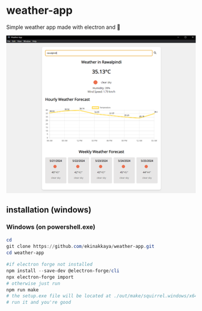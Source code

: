 # weather-app

Simple weather app made with electron and 💖

![](https://github.com/FishySenpai/weather-app-main/blob/master/screenshot.png)



## installation (windows)

### Windows (on powershell.exe)
```powershell
cd 
git clone https://github.com/ekinakkaya/weather-app.git
cd weather-app
```
```powershell
#if electron forge not installed
npm install --save-dev @electron-forge/cli
npx electron-forge import
# otherwise just run
npm run make
# the setup.exe file will be located at ./out/make/squirrel.windows/x64/
# run it and you're good
```
